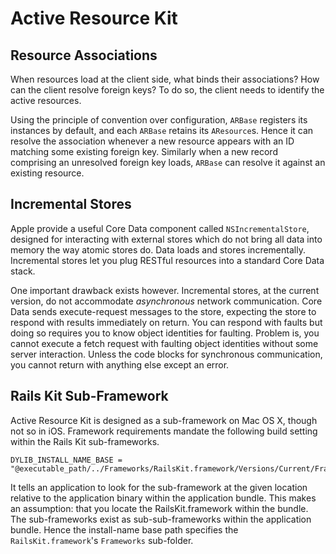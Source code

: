 # Active Resource Kit

## Resource Associations

When resources load at the client side, what binds their associations? How can the client resolve foreign keys? To do so, the client needs to identify the active resources.

Using the principle of convention over configuration, `ARBase` registers its instances by default, and each `ARBase` retains its `AResource`s. Hence it can resolve the association whenever a new resource appears with an ID matching some existing foreign key. Similarly when a new record comprising an unresolved foreign key loads, `ARBase` can resolve it against an existing resource.

## Incremental Stores

Apple provide a useful Core Data component called `NSIncrementalStore`, designed for interacting with external stores which do not bring all data into memory the way atomic stores do. Data loads and stores incrementally. Incremental stores let you plug RESTful resources into a standard Core Data stack.

One important drawback exists however. Incremental stores, at the current version, do not accommodate _asynchronous_ network communication. Core Data sends execute-request messages to the store, expecting the store to respond with results immediately on return. You can respond with faults but doing so requires you to know object identities for faulting. Problem is, you cannot execute a fetch request with faulting object identities without some server interaction. Unless the code blocks for synchronous communication, you cannot return with anything else except an error.

## Rails Kit Sub-Framework

Active Resource Kit is designed as a sub-framework on Mac OS X, though not so in iOS. Framework requirements mandate the following build setting within the Rails Kit sub-frameworks.

	DYLIB_INSTALL_NAME_BASE = "@executable_path/../Frameworks/RailsKit.framework/Versions/Current/Frameworks"

It tells an application to look for the sub-framework at the given location relative to the application binary within the application bundle. This makes an assumption: that you locate the RailsKit.framework within the bundle. The sub-frameworks exist as sub-sub-frameworks within the application bundle. Hence the install-name base path specifies the `RailsKit.framework`'s `Frameworks` sub-folder.

